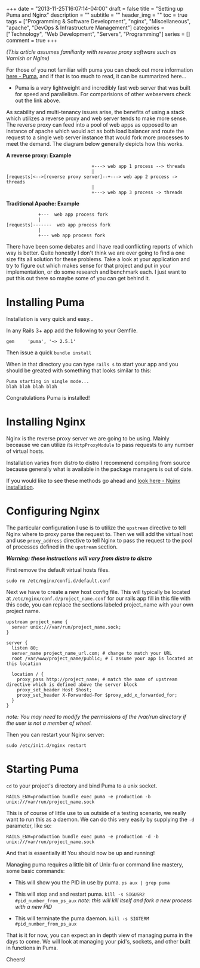 +++
date = "2013-11-25T16:07:14-04:00"
draft = false
title = "Setting up Puma and Nginx"
description = ""
subtitle = ""
header_img = ""
toc = true
tags = ["Programming & Software Development", "nginx", "Miscellaneous", "apache", "DevOps & Infrastructure Management"]
categories = ["Technology", "Web Development", "Servers", "Programming"]
series = []
comment = true
+++

*(This article assumes familiarity with reverse proxy software such as Varnish or Nginx)*

For those of you not familiar with puma you can check out more information [here - Puma.](http://puma.io) and if that is too much to read, it can be summarized here…

* Puma is a very lightweight and incredibly fast web server that was built for speed and parallelism. For comparisions of other webservers check out the link above.

As scability and multi-tenancy issues arise, the benefits of using a stack which utilizes a reverse proxy and web server tends to make more sense. The reverse proxy can feed into a pool of web apps as opposed to an instance of apache which would act as both load balancer and route the request to a single web server instance that would fork more processes to meet the demand. The diagram below generally depicts how this works.

<!-- more -->


**A reverse proxy: Example**

									+---> web app 1 process --> threads
									|
    [requests]<-->[reverse proxy server]--+---> web app 2 process -> threads
									|
									+---> web app 3 process -> threads


**Traditional Apache: Example** 

				+---  web app process fork
				|
    [requests]-------  web app process fork
				|
				+--- web app process fork
				
				
There have been some debates and I have read conflicting reports of which way is better. Quite honestly I don't think we are ever going to find a one size fits all solution for these problems. Take a look at your application and try to figure out which makes sense for that project and put in your implementation, or do some research and benchmark each. I just want to put this out there so maybe some of you can get behind it.

# Installing Puma 

Installation is very quick and easy…

In any Rails 3+ app add the following to your Gemfile.
	
	gem 	'puma',	'~> 2.5.1'
	
Then issue a quick `bundle install`

When in that directory you can type `rails s` to start your app and you should be greated with something that looks similar to this:

	Puma starting in single mode...
	blah blah blah blah
	
Congratulations Puma is installed!

# Installing Nginx

Nginx is the reverse proxy server we are going to be using. Mainly beceause we can utilize its `HttpProxyModule` to pass requests to any number of virtual hosts.

Installation varies from distro to distro I recommend compiling from source because generally what is available in the package managers is out of date.

If you would like to see these methods go ahead and [look here - Nginx installation](http://wiki.nginx.org/install).

# Configuring Nginx
The particular configuration I use is to utilize the `upstream` directive to tell Nginx where to proxy parse the request to. Then we will add the virtual host and use `proxy_address` directive to tell Nginx to pass the request to the pool of processes defined in the `upstream` section.

***Warning: these instructions will vary from distro to distro***

First remove the default virtual hosts files.

`sudo rm /etc/nginx/confi.d/default.conf`

Next we have to create a new host config file. This will typically be located at `/etc/nginx/conf.d/project_name.conf` for our rails app fill in this file with this code, you can replace the sections labeled project_name with your own project name.

	upstream project_name {
	  server unix:///var/run/project_name.sock;
	}
	
	server {
	  listen 80;
	  server_name project_name_url.com; # change to match your URL
	  root /var/www/project_name/public; # I assume your app is located at this location
	
	  location / {
	    proxy_pass http://project_name; # match the name of upstream directive which is defined above the server block
	    proxy_set_header Host $host;
	    proxy_set_header X-Forwarded-For $proxy_add_x_forwarded_for;
	  }
	}
	
*note: You may need to modify the permissions of the /var/run directory if  the user is not a member of wheel.*

Then you can restart your Nginx server:

	sudo /etc/init.d/nginx restart
	
# Starting Puma 

`cd` to your project's directory and bind Puma to a unix socket.

	RAILS_ENV=production bundle exec puma -e production -b unix:///var/run/project_name.sock
	
This is of course of little use to us outside of a testing scenario, we really want to run this as a daemon. We can do this very easily by supplying the `-d` parameter, like so:
	
	RAILS_ENV=production bundle exec puma -e production -d -b unix:///var/run/project_name.sock


And that is essentially it! You should now be up and running!

Managing puma requires a little bit of Unix-fu or command line mastery, some basic commands:

* This will show you the PID in use by puma.
	`ps aux | grep puma`

* This will stop and and restart puma. 
	`kill -s SIGUSR2 #pid_number_from_ps_aux`
	*note: this will kill itself and fork a new process with a new PID*
* This will terminate the puma daemon.
	`kill -s SIGTERM #pid_number_from_ps_aux`	
	
	
That is it for now, you can expect an in depth view of managing puma in the days to come. We will look at managing your pid's, sockets, and other built in functions in Puma. 


Cheers!
		

